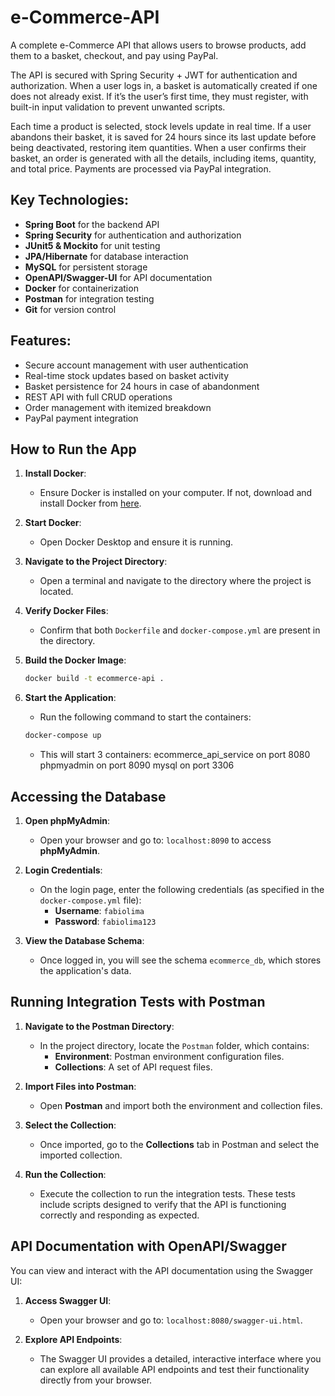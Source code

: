 # e-Commerce-API

A complete e-Commerce API that allows users to browse products, add them to a basket, checkout, and pay using PayPal.

The API is secured with Spring Security + JWT for authentication and authorization. When a user logs in, a basket is automatically created if one does not already exist.
If it’s the user’s first time, they must register, with built-in input validation to prevent unwanted scripts.

Each time a product is selected, stock levels update in real time. If a user abandons their basket, it is saved for 24 hours since its last update before being deactivated, restoring item quantities.
When a user confirms their basket, an order is generated with all the details, including items, quantity, and total price. Payments are processed via PayPal integration.

## Key Technologies:
- **Spring Boot** for the backend API
- **Spring Security** for authentication and authorization
- **JUnit5 & Mockito** for unit testing
- **JPA/Hibernate** for database interaction
- **MySQL** for persistent storage
- **OpenAPI/Swagger-UI** for API documentation
- **Docker** for containerization
- **Postman** for integration testing
- **Git** for version control

## Features:
- Secure account management with user authentication
- Real-time stock updates based on basket activity
- Basket persistence for 24 hours in case of abandonment
- REST API with full CRUD operations
- Order management with itemized breakdown
- PayPal payment integration

## How to Run the App

1. **Install Docker**:
   - Ensure Docker is installed on your computer. If not, download and install Docker from [here](https://www.docker.com/get-started).

2. **Start Docker**:
   - Open Docker Desktop and ensure it is running.

3. **Navigate to the Project Directory**:
   - Open a terminal and navigate to the directory where the project is located.

4. **Verify Docker Files**:
   - Confirm that both `Dockerfile` and `docker-compose.yml` are present in the directory.

5. **Build the Docker Image**:
   ```bash
   docker build -t ecommerce-api .
   ```
 
6. **Start the Application**:
   - Run the following command to start the containers:
   ```bash
   docker-compose up
   ```
   - This will start 3 containers:
      ecommerce_api_service on port 8080
      phpmyadmin on port 8090
      mysql on port 3306
    
## Accessing the Database

1. **Open phpMyAdmin**:
   - Open your browser and go to: `localhost:8090` to access **phpMyAdmin**.

2. **Login Credentials**:
   - On the login page, enter the following credentials (as specified in the `docker-compose.yml` file):
     - **Username**: `fabiolima`
     - **Password**: `fabiolima123`

3. **View the Database Schema**:
   - Once logged in, you will see the schema `ecommerce_db`, which stores the application's data.

## Running Integration Tests with Postman

1. **Navigate to the Postman Directory**:
   - In the project directory, locate the `Postman` folder, which contains:
     - **Environment**: Postman environment configuration files.
     - **Collections**: A set of API request files.

2. **Import Files into Postman**:
   - Open **Postman** and import both the environment and collection files.

3. **Select the Collection**:
   - Once imported, go to the **Collections** tab in Postman and select the imported collection.

4. **Run the Collection**:
   - Execute the collection to run the integration tests. These tests include scripts designed to verify that the API is functioning correctly and responding as expected.

## API Documentation with OpenAPI/Swagger

You can view and interact with the API documentation using the Swagger UI:

1. **Access Swagger UI**:
   - Open your browser and go to: `localhost:8080/swagger-ui.html`.

2. **Explore API Endpoints**:
   - The Swagger UI provides a detailed, interactive interface where you can explore all available API endpoints and test their functionality directly from your browser.
